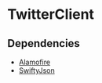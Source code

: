 # TwitterClient
## Dependencies
- [Alamofire](https://github.com/Alamofire/Alamofire)
- [SwiftyJson](https://github.com/SwiftyJSON/SwiftyJSON)
